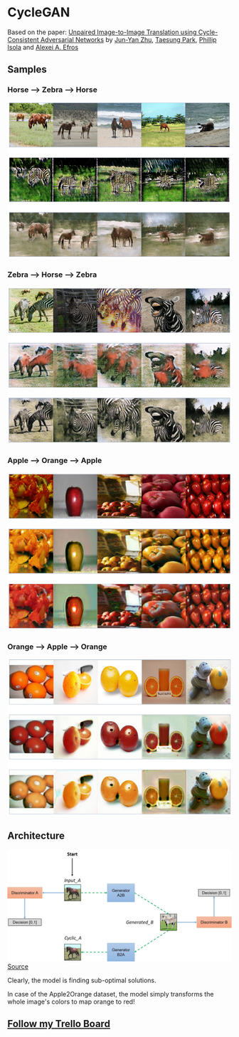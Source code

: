 # CycleGAN

Based on the paper:
[Unpaired Image-to-Image Translation using Cycle-Consistent Adversarial Networks](https://arxiv.org/abs/1703.10593) by
[Jun-Yan Zhu](http://people.eecs.berkeley.edu/~junyanz/), [Taesung Park](https://taesung.me/), [Phillip Isola](http://people.eecs.berkeley.edu/~isola/) and [Alexei A. Efros](https://people.eecs.berkeley.edu/~efros/)

## Samples
### Horse --> Zebra --> Horse

![Horse2Zebra](Outputs/h2z.png)

### Zebra --> Horse --> Zebra

![Zebraw2Horse](Outputs/z2h.png)

### Apple --> Orange --> Apple

![Apple2Orange](Outputs/a2o.png)

### Orange --> Apple --> Orange

![Zebraw2Orange](Outputs/o2a.png)

## Architecture

![Architecture](Outputs/architecture.jpg)
[Source](https://hardikbansal.github.io/CycleGANBlog/)

Clearly, the model is finding sub-optimal solutions.

In case of the Apple2Orange dataset, the model simply transforms the whole image's colors to map orange to red!


## [Follow my Trello Board](https://trello.com/c/V0RKPw4y/24-cyclegan-unpaired-image-to-image-translation-using-cycle-consistent-adversarial-networks)